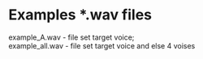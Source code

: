 # Examples *.wav files

example_A.wav - file set target voice;<br>
example_all.wav - file set target voice and else 4 voises
